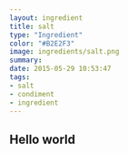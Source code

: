 ```yaml
---
layout: ingredient
title: salt 
type: "Ingredient"
color: "#B2E2F3"
image: ingredients/salt.png
summary: 
date: 2015-05-29 10:53:47 
tags:
- salt
- condiment
- ingredient
---
```


## Hello world 